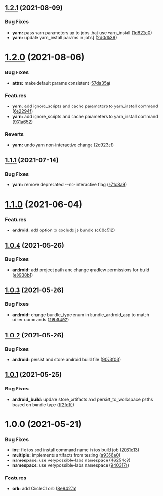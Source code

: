 ## [1.2.1](https://github.com/verypossible-labs/rn-circleci-orb/compare/v1.2.0...v1.2.1) (2021-08-09)


### Bug Fixes

* **yarn:** pass yarn parameters up to jobs that use yarn_install ([1d822c0](https://github.com/verypossible-labs/rn-circleci-orb/commit/1d822c090526086767d41e725fff0ccc353e6dff))
* **yarn:** update yarn_install params in jobs] ([2d0d539](https://github.com/verypossible-labs/rn-circleci-orb/commit/2d0d5391adaa19c5fc6517278d338800e87f7537))

# [1.2.0](https://github.com/verypossible-labs/rn-circleci-orb/compare/v1.1.1...v1.2.0) (2021-08-06)


### Bug Fixes

* **attrs:** make default params consistent ([57da35a](https://github.com/verypossible-labs/rn-circleci-orb/commit/57da35a0e5787d27866ee540ce7ad9a9e12254df))


### Features

* **yarn:** add ignore_scripts and cache parameters to yarn_install command ([6a2294f](https://github.com/verypossible-labs/rn-circleci-orb/commit/6a2294f891bef3c7fbe83ed1c350e5178d91a791))
* **yarn:** add ignore_scripts and cache parameters to yarn_install command ([931a652](https://github.com/verypossible-labs/rn-circleci-orb/commit/931a652dc07d5507c8245efa5687561fe321e129))


### Reverts

* **yarn:** undo yarn non-interactive change ([2c923ef](https://github.com/verypossible-labs/rn-circleci-orb/commit/2c923efe793c9e113939b8e8fdd71508bf0a8e8f))

## [1.1.1](https://github.com/verypossible-labs/rn-circleci-orb/compare/v1.1.0...v1.1.1) (2021-07-14)


### Bug Fixes

* **yarn:** remove deprecated --no-interactive flag ([e71c8a9](https://github.com/verypossible-labs/rn-circleci-orb/commit/e71c8a94bf4460ae815f511536a7a93e438f03ab))

# [1.1.0](https://github.com/verypossible-labs/rn-circleci-orb/compare/v1.0.4...v1.1.0) (2021-06-04)


### Features

* **android:** add option to exclude js bundle ([c08c512](https://github.com/verypossible-labs/rn-circleci-orb/commit/c08c51233aca0c0a4e27a14843a8c349e047f71d))

## [1.0.4](https://github.com/verypossible-labs/rn-circleci-orb/compare/v1.0.3...v1.0.4) (2021-05-26)


### Bug Fixes

* **android:** add project path and change gradlew permissions for build ([e0938b1](https://github.com/verypossible-labs/rn-circleci-orb/commit/e0938b11747e2bdd293d31cd835ff3fde3905de7))

## [1.0.3](https://github.com/verypossible-labs/rn-circleci-orb/compare/v1.0.2...v1.0.3) (2021-05-26)


### Bug Fixes

* **android:** change bundle_type enum in bundle_android_app to match other commands ([28b5497](https://github.com/verypossible-labs/rn-circleci-orb/commit/28b54979e5c83b9b43ef8a2cbe9ca62b5254b32c))

## [1.0.2](https://github.com/verypossible-labs/rn-circleci-orb/compare/v1.0.1...v1.0.2) (2021-05-26)


### Bug Fixes

* **android:** persist and store android build file ([9073f03](https://github.com/verypossible-labs/rn-circleci-orb/commit/9073f033ee47f33c3fc4cda1061f26238dcc0819))

## [1.0.1](https://github.com/verypossible-labs/rn-circleci-orb/compare/v1.0.0...v1.0.1) (2021-05-25)


### Bug Fixes

* **android_build:** update store_artifacts and persist_to_workspace paths based on bundle type ([ff2fdf0](https://github.com/verypossible-labs/rn-circleci-orb/commit/ff2fdf0594239aa664a2a822a233944177cc0349))

# 1.0.0 (2021-05-21)


### Bug Fixes

* **ios:** fix ios pod install command name in ios build job ([2061e13](https://github.com/verypossible-labs/rn-circleci-orb/commit/2061e13d0222e022ffd6227e2535ed3484157b02))
* **multiple:** implements artifacts from testing ([a9356a0](https://github.com/verypossible-labs/rn-circleci-orb/commit/a9356a0305f3b5b7e5991557857b22a8a565a0aa))
* **namespace:** use verypossible-labs namespace ([46254c3](https://github.com/verypossible-labs/rn-circleci-orb/commit/46254c30949eae8019b280a39cf31b789ed1d990))
* **namespace:** use verypossible-labs namespace ([940317a](https://github.com/verypossible-labs/rn-circleci-orb/commit/940317a562b36d74c09834be02ed2fcb0d72e358))


### Features

* **orb:** add CircleCI orb ([8e9427a](https://github.com/verypossible-labs/rn-circleci-orb/commit/8e9427ad8512faabcf3953b1be3765242ad64c66))
